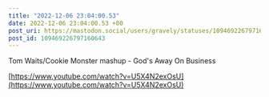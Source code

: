 ```yaml
---
title: "2022-12-06 23:04:00.53"
date: 2022-12-06 23:04:00.53 +00
post_uri: https://mastodon.social/users/gravely/statuses/109469226797160643
post_id: 109469226797160643
---
```

Tom Waits/Cookie Monster mashup - God's Away On Business

[https://www.youtube.com/watch?v=U5X4N2exOsU](https://www.youtube.com/watch?v=U5X4N2exOsU)


